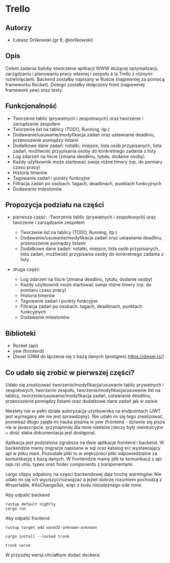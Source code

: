 # Trello

## Autorzy
- Łukasz Orlikowski (gr 9, @lorlikowski)

## Opis
Celem zadania byłoby stworzenie aplikacji WWW służącej optymalizacji, zarządzaniu i planowaniu pracy własnej i zespołu à la Trello z różnymi rozwinięciami. Backend zostałby napisany w Ruście (najpewniej za pomocą frameworku Rocket). Dotego zostałby dołączony front (najpewniej framework yew) oraz testy.
## Funkcjonalność
- Tworzenie tablic (prywatnych i zespołowych) oraz tworzenie i zarządzanie zespołem
- Tworzenie list na tablicy (TODO, Running, itp.)
- Dodawanie/usuwanie/modyfikacja zadań oraz ustawianie deadlinu, przenoszenie pomiędzy listami
- Dodatkowe dane zadań: notatki, miejsce, lista osób przypisanych, lista zadań, możliwość przypisania osoby do konkretnego zadania z listy
- Log zdarzeń na liście (zmiana deadlinu, tytułu, dodanie osoby)
- Każdy użytkownik może startować swoje różne timery (np. do pomiaru czasu pracy)
- Historia timerów
- Tagowanie zadań i punkty funkcyjne
- Filtracja zadań po osobach. tagach, deadlinach, punktach funkcyjnych
- Dodawanie milestonów

## Propozycja podziału na części
- pierwsza część:
  -Tworzenie tablic (prywatnych i zespołowych) oraz tworzenie i zarządzanie zespołem
  - Tworzenie list na tablicy (TODO, Running, itp.)
  - Dodawanie/usuwanie/modyfikacja zadań oraz ustawianie deadlinu, przenoszenie pomiędzy listami
  - Dodatkowe dane zadań: notatki, miejsce, lista osób przypisanych, lista zadań, możliwość przypisania osoby do konkretnego zadania z listy

- druga część:
  - Log zdarzeń na liście (zmiana deadlinu, tytułu, dodanie osoby)
  - Każdy użytkownik może startować swoje różne timery (np. do pomiaru czasu pracy)
  - Historia timerów
  - Tagowanie zadań i punkty funkcyjne
  - Filtracja zadań po osobach. tagach, deadlinach, punktach funkcyjnych
  - Dodawanie milestonów

## Biblioteki
- Rocket (api)
- yew (frontend)
- Diesel (ORM do łączenia się z bazą danych (postgres) https://diesel.rs/)

## Co udało się zrobić w pierwszej części?

Udało się zrealizować tworzenie/modyfikacja/usuwanie tablic prywatnych i zespołowych, tworzenie zespołu, tworzenie/modyfikacja/usuwanie list na tablicy, tworzenie/usuwanie/modyfikacja zadań, ustawianie deadlinu, przenoszenie pomiędzy listami oraz dodatkowe dane zadań jak w opisie.

Niestety nie w pełni działa autoryzacja użytkownika na endpointach (JWT jest wymagany ale nie jest sprawdzany). Nie udało mi się tego zrealizować, ponieważ długo zajęła mi nauka pisania w yew (frontend - dziwnie się pisze nie w javascripcie, przynajmniej dla mnie niektóre rzeczy były nieintuicyjne + dość słaba dokumentacja jest dostępna).

Aplikacja jest podzielona zgrubsza na dwie aplikacje frontend i backend. W backendzie mamy migracje napisane w sql oraz katalog src wystawiający api w pliku main. Pozostałe pliki to w większości pliki odpowiedzialne za komunikację z bazą danych. W frontendzie mamy plik to komunikacji z api (api.rs) utils, types oraz folder components z komponentami.

cargo clippy odpalony na częsci backendowej daje trochę warningów. Nie udało mi się ich wyciszyć/rozwiązać a jeżeli dobrze rozumiem pochodzą z #Insertable, #AsChangeSet, więc z kodu niezależnego ode mnie.

Aby odpalić backend
```
rustup default nightly
cargo run
```

Aby odpalić frontend
```
rustup target add wasm32-unknown-unknown

cargo install --locked trunk

trunk serve
```

W przyszłej wersji chciałbym dodać dockera.
